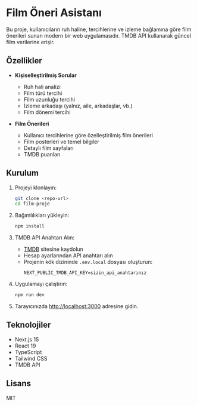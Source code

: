 # Film Öneri Asistanı 

Bu proje, kullanıcıların ruh haline, tercihlerine ve izleme bağlamına göre film önerileri sunan modern bir web uygulamasıdır. TMDB API kullanarak güncel film verilerine erişir.

## Özellikler

- **Kişiselleştirilmiş Sorular**
  - Ruh hali analizi
  - Film türü tercihi
  - Film uzunluğu tercihi
  - İzleme arkadaşı (yalnız, aile, arkadaşlar, vb.)
  - Film dönemi tercihi

- **Film Önerileri**
  - Kullanıcı tercihlerine göre özelleştirilmiş film önerileri
  - Film posterleri ve temel bilgiler
  - Detaylı film sayfaları
  - TMDB puanları

## Kurulum

1. Projeyi klonlayın:
   ```bash
   git clone <repo-url>
   cd film-proje
   ```

2. Bağımlılıkları yükleyin:
   ```bash
   npm install
   ```

3. TMDB API Anahtarı Alın:
   - [TMDB](https://www.themoviedb.org/) sitesine kaydolun
   - Hesap ayarlarından API anahtarı alın
   - Projenin kök dizininde `.env.local` dosyası oluşturun:
     ```
     NEXT_PUBLIC_TMDB_API_KEY=sizin_api_anahtarınız
     ```

4. Uygulamayı çalıştırın:
   ```bash
   npm run dev
   ```

5. Tarayıcınızda [http://localhost:3000](http://localhost:3000) adresine gidin.

## Teknolojiler

- Next.js 15
- React 19
- TypeScript
- Tailwind CSS
- TMDB API

## Lisans

MIT
